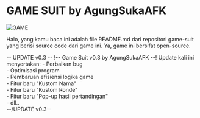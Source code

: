 # GAME SUIT by AgungSukaAFK
![GAME](https://user-images.githubusercontent.com/84656505/171426905-a59222fa-8403-45b2-bec0-9bd42443983c.PNG)


Halo, yang kamu baca ini adalah file README.md dari repositori game-suit yang berisi source code dari game ini.
Ya, game ini bersifat open-source. 

-- UPDATE v0.3 --
!-- Game Suit v0.3 by AgungSukaAFK --!
    Update kali ini menyertakan:
    - Perbaikan bug \
    - Optimisasi program\
    - Pembaruan efisiensi logika game\
    - Fitur baru "Kustom Nama"\
    - Fitur baru "Kustom Ronde"\
    - Fitur baru "Pop-up hasil pertandingan"\
    - dll..\
--/UPDATE v0.3--
